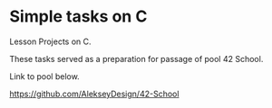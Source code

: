 # Simple tasks on C

Lesson Projects on C.

These tasks served as a preparation for passage of pool 42 School.

Link to pool below.

https://github.com/AlekseyDesign/42-School
